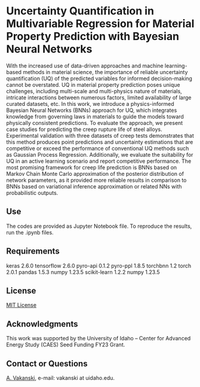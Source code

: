 # Uncertainty Quantification in Multivariable Regression for Material Property Prediction with Bayesian Neural Networks

With the increased use of data-driven approaches and machine learning-based methods in material science, the importance of reliable uncertainty quantification (UQ) of the predicted variables for informed decision-making cannot be overstated. UQ in material property prediction poses unique challenges, including multi-scale and multi-physics nature of materials, intricate interactions between numerous factors, limited availability of large curated datasets, etc. In this work, we introduce a physics-informed Bayesian Neural Networks (BNNs) approach for UQ, which integrates knowledge from governing laws in materials to guide the models toward physically consistent predictions. To evaluate the approach, we present case studies for predicting the creep rupture life of steel alloys. Experimental validation with three datasets of creep tests demonstrates that this method produces point predictions and uncertainty estimations that are competitive or exceed the performance of conventional UQ methods such as Gaussian Process Regression. Additionally, we evaluate the suitability for UQ in an active learning scenario and report competitive performance. The most promising framework for creep life prediction is BNNs based on Markov Chain Monte Carlo approximation of the posterior distribution of network parameters, as it provided more reliable results in comparison to BNNs based on variational inference approximation or related NNs with probabilistic outputs.

## Use
The codes are provided as Jupyter Notebook file. To reproduce the results, run the .ipynb files. 

## Requirements
keras                   2.6.0
tensorflow            	2.6.0
pyro-api                0.1.2
pyro-ppl                1.8.5
torchbnn                1.2
torch                   2.0.1
pandas                  1.5.3
numpy                   1.23.5
scikit-learn            1.2.2
numpy                   1.23.5

## License
<a href="License - MIT.txt">MIT License</a>

## Acknowledgments
This work was supported by the University of Idaho – Center for Advanced Energy Study (CAES) Seed Funding FY23 Grant.

## Contact or Questions
<a href="https://www.webpages.uidaho.edu/vakanski/">A. Vakanski</a>, e-mail: vakanski at uidaho.edu.

